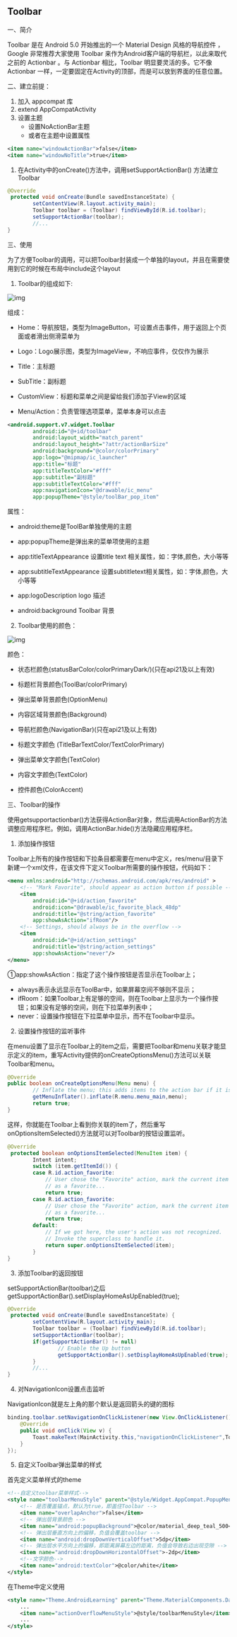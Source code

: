 ## Toolbar

一、简介

Toolbar 是在 Android 5.0 开始推出的一个 Material Design 风格的导航控件 ，Google 非常推荐大家使用 Toolbar 来作为Android客户端的导航栏，以此来取代之前的 Actionbar 。与 Actionbar 相比，Toolbar 明显要灵活的多。它不像 Actionbar 一样，一定要固定在Activity的顶部，而是可以放到界面的任意位置。



二、建立前提：

1. 加入 appcompat 库
2. extend AppCompatActivity
3. 设置主题
   - 设置NoActionBar主题
   - 或者在主题中设置属性

```xml
<item name="windowActionBar">false</item>
<item name="windowNoTitle">true</item>
```

1. 在Activity中的onCreate()方法中，调用setSupportActionBar() 方法建立Toolbar

```java
@Override
 protected void onCreate(Bundle savedInstanceState) {  
        setContentView(R.layout.activity_main);  
        Toolbar toolbar = (Toolbar) findViewById(R.id.toolbar);  
        setSupportActionBar(toolbar);   
        //...   
}
```



三、使用

为了方便Toolbar的调用，可以把Toolbar封装成一个单独的layout，并且在需要使用到它的时候在布局中include这个layout

1. Toolbar的组成如下:

![img](MaterialDesign_imgs\4pGdT1qgZ95.png)

组成：

- Home：导航按钮，类型为ImageButton，可设置点击事件，用于返回上个页面或者滑出侧滑菜单为

- Logo：Logo展示图，类型为ImageView，不响应事件，仅仅作为展示

- Title：主标题

- SubTitle：副标题

- CustomView：标题和菜单之间是留给我们添加子View的区域

- Menu/Action：负责管理选项菜单，菜单本身可以点击

```xml
<android.support.v7.widget.Toolbar
        android:id="@+id/toolbar"
        android:layout_width="match_parent"
        android:layout_height="?attr/actionBarSize"
        android:background="@color/colorPrimary"
        app:logo="@mipmap/ic_launcher"
        app:title="标题"
        app:titleTextColor="#fff"
        app:subtitle="副标题"
        app:subtitleTextColor="#fff"
        app:navigationIcon="@drawable/ic_menu"
        app:popupTheme="@style/toolBar_pop_item"
```

属性：

- android:theme是ToolBar单独使用的主题

- app:popupTheme是弹出来的菜单项使用的主题

- app:titleTextAppearance 设置title text 相关属性，如：字体,颜色，大小等等
- app:subtitleTextAppearance 设置subtitletext相关属性，如：字体,颜色，大小等等
- app:logoDescription logo 描述
- android:background Toolbar 背景

2. Toolbar使用的颜色：

![img](MaterialDesign_imgs\5t2nF4PdmQQ.png)

颜色：

- 状态栏颜色(statusBarColor/colorPrimaryDark/)(只在api21及以上有效)

- 标题栏背景颜色(ToolBar/colorPrimary)

- 弹出菜单背景颜色(OptionMenu)

- 内容区域背景颜色(Background)

- 导航栏颜色(NavigationBar)(只在api21及以上有效)

- 标题文字颜色 (TitleBarTextColor/TextColorPrimary)

- 弹出菜单文字颜色(TextColor)

- 内容文字颜色(TextColor)

- 控件颜色(ColorAccent)



三、Toolbar的操作

使用getsupportactionbar()方法获得ActionBar对象，然后调用ActionBar的方法调整应用程序栏。例如，调用ActionBar.hide()方法隐藏应用程序栏。

1. 添加操作按钮

Toolbar上所有的操作按钮和下拉条目都需要在menu中定义，res/menu/目录下新建一个xml文件，在该文件下定义Toolbar所需要的操作按钮，代码如下：

```xml
<menu xmlns:android="http://schemas.android.com/apk/res/android" >   
    <!-- "Mark Favorite", should appear as action button if possible --> 
    <item  
        android:id="@+id/action_favorite"  
        android:icon="@drawable/ic_favorite_black_48dp"  
        android:title="@string/action_favorite"  
        app:showAsAction="ifRoom"/>  
    <!-- Settings, should always be in the overflow -->  
    <item   
        android:id="@+id/action_settings"   
        android:title="@string/action_settings"   
        app:showAsAction="never"/>
</menu>
```

①app:showAsAction：指定了这个操作按钮是否显示在Toolbar上；

- always表示永远显示在ToolBar中，如果屏幕空间不够则不显示；
- ifRoom：如果Toolbar上有足够的空间，则在Toolbar上显示为一个操作按钮；如果没有足够的空间，则在下拉菜单列表中；
- never：设置操作按钮在下拉菜单中显示，而不在Toolbar中显示。

2. 设置操作按钮的监听事件

在menu设置了显示在Toolbar上的item之后，需要把Toolbar和menu关联才能显示定义的item，重写Activity提供的onCreateOptionsMenu()方法可以关联Toolbar和menu。

```java
@Override
public boolean onCreateOptionsMenu(Menu menu) {      
        // Inflate the menu; this adds items to the action bar if it is present.     
        getMenuInflater().inflate(R.menu.menu_main,menu);      
        return true;  
}
```

这样，你就能在Toolbar上看到你关联的item了，然后重写onOptionsItemSelected()方法就可以对Toolbar的按钮设置监听。

```java
@Override
 protected boolean onOptionsItemSelected(MenuItem item) {  
        Intent intent;  
        switch (item.getItemId()) {  
        case R.id.action_favorite:    
            // User chose the "Favorite" action, mark the current item
            // as a favorite...
            return true;   
        case R.id.action_favorite: 
            // User chose the "Favorite" action, mark the current item    
            // as a favorite...            
            return true;        
        default:            
            // If we got here, the user's action was not recognized.   
            // Invoke the superclass to handle it.            
            return super.onOptionsItemSelected(item);
        }  
}
```

3. 添加Toolbar的返回按钮

setSupportActionBar(toolbar)之后getSupportActionBar().setDisplayHomeAsUpEnabled(true);   

```java
@Override
 protected void onCreate(Bundle savedInstanceState) {  
        setContentView(R.layout.activity_main);  
        Toolbar toolbar = (Toolbar) findViewById(R.id.toolbar);  
        setSupportActionBar(toolbar);     
        if(getSupportActionBar() != null)  
                // Enable the Up button 
                getSupportActionBar().setDisplayHomeAsUpEnabled(true);   
        }
        //...   
}
```

4. 对NavigationIcon设置点击监听

NavigationIcon就是左上角的那个默认是返回箭头的键的图标

```java
binding.toolbar.setNavigationOnClickListener(new View.OnClickListener() {
    @Override
    public void onClick(View v) {
        Toast.makeText(MainActivity.this,"navigationOnClickListener",Toast.LENGTH_SHORT).show();
    }
});
```

5. 自定义Toolbar弹出菜单的样式

首先定义菜单样式的theme


```xml
<!--自定义toolbar菜单样式-->
<style name="toolbarMenuStyle" parent="@style/Widget.AppCompat.PopupMenu.Overflow">
    <!-- 是否覆盖锚点，默认为true，即盖住Toolbar -->
    <item name="overlapAnchor">false</item>
    <!-- 弹出层背景颜色 -->
    <item name="android:popupBackground">@color/material_deep_teal_500</item>
    <!-- 弹出层垂直方向上的偏移，负值会覆盖toolbar -->
    <item name="android:dropDownVerticalOffset">5dp</item>
    <!-- 弹出层水平方向上的偏移，即距离屏幕左边的距离，负值会导致右边出现空隙 -->
    <item name="android:dropDownHorizontalOffset">-2dp</item>
    <!--文字颜色-->
    <item name="android:textColor">@color/white</item>
</style>
```

在Theme中定义使用

```xml
<style name="Theme.AndroidLearning" parent="Theme.MaterialComponents.DayNight.NoActionBar">
    ...
    <item name="actionOverflowMenuStyle">@style/toolbarMenuStyle</item>
    ...
</style>
```